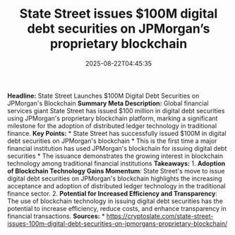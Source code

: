 ﻿---
title: "State Street issues $100M digital debt securities on JPMorgan’s proprietary blockchain"
date: "2025-08-22T04:45:35"
category: "Markets"
summary: ""
slug: "state street issues 100m digital debt securities on jpmorgan"
source_urls:
  - "https://cryptoslate.com/state-street-issues-100m-digital-debt-securities-on-jpmorgans-proprietary-blockchain/"
seo:
  title: "State Street issues $100M digital debt securities on JPMorgan’s proprietary blockchain | Hash n Hedge"
  description: ""
  keywords: ["news", "markets", "brief"]
---
**Headline:** State Street Launches $100M Digital Debt Securities on JPMorgan's Blockchain  **Summary Meta Description:** Global financial services giant State Street has issued $100 million in digital debt securities using JPMorgan's proprietary blockchain platform, marking a significant milestone for the adoption of distributed ledger technology in traditional finance.  **Key Points:**  * State Street has successfully issued $100M in digital debt securities on JPMorgan's blockchain * This is the first time a major financial institution has used JPMorgan's blockchain for issuing digital debt securities * The issuance demonstrates the growing interest in blockchain technology among traditional financial institutions  **Takeaways:**  1. **Adoption of Blockchain Technology Gains Momentum**: State Street's move to issue digital debt securities on JPMorgan's blockchain highlights the increasing acceptance and adoption of distributed ledger technology in the traditional finance sector. 2. **Potential for Increased Efficiency and Transparency**: The use of blockchain technology in issuing digital debt securities has the potential to increase efficiency, reduce costs, and enhance transparency in financial transactions.  **Sources:**  * https://cryptoslate.com/state-street-issues-100m-digital-debt-securities-on-jpmorgans-proprietary-blockchain/ 
